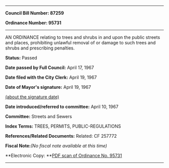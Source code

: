 

********

**Council Bill Number: 87259**
   
**Ordinance Number: 95731**
********

 AN ORDINANCE relating to trees and shrubs in and upon the public streets and places, prohibiting unlawful removal of or damage to such trees and shrubs and prescribing penalties.

**Status:** Passed
   
**Date passed by Full Council:** April 17, 1967
   
**Date filed with the City Clerk:** April 19, 1967
   
**Date of Mayor's signature:** April 19, 1967
   
[(about the signature date)](/~public/approvaldate.htm)
   
   
   
**Date introduced/referred to committee:** April 10, 1967
   
**Committee:** Streets and Sewers
   
   
**Index Terms:** TREES, PERMITS, PUBLIC-REGULATIONS

**References/Related Documents:** Related: CF 257772

**Fiscal Note:**_(No fiscal note available at this time)_

**Electronic Copy: **[PDF scan of Ordinance No. 95731](/~archives/Ordinances/Ord_95731.pdf)

********

